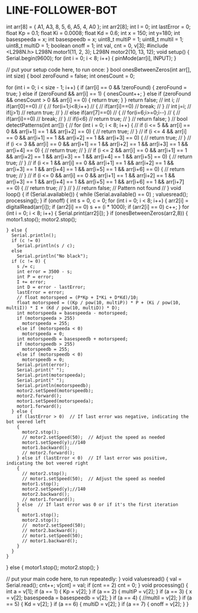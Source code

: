 # LINE-FOLLOWER-BOT
int arr[8] = { A1, A3, 8, 5, 6, A5, 4, A0 };
int arr2[8];
int I = 0;
int lastError = 0;
float Kp = 0.1;
float Ki = 0.0008;
float Kd = 0.6;
int x = 150;
int y=180;
int basespeeda = x;
int basespeedb = x;
uint8_t multiP = 1;
uint8_t multiI = 1;
uint8_t multiD = 1;
boolean onoff = 1;
int val, cnt = 0, v[3];
#include <L298N.h>
L298N motor1(11, 2, 3);
L298N motor2(10, 13, 12);
void setup() {
  Serial.begin(9600);
  for (int i = 0; i < 8; i++) {
    pinMode(arr[i], INPUT);
  }

  // put your setup code here, to run once:
}
bool onesBetweenZeros(int arr[], int size) {
  bool zeroFound = false;
  int onesCount = 0;

  for (int i = 0; i < size - 1; i++) {
    if (arr[i] == 0 && !zeroFound) {
      zeroFound = true;
    } else if (zeroFound && arr[i] == 1) {
      onesCount++;
    } else if (zeroFound && onesCount > 0 && arr[i] == 0) {
      return true;
    }
  }
   return false;
  // int i;
  // if(arr[0]==0)
  // {
  //   for(i=1;i<8;i++)
  //   {
  //     if(arr[i]==0)
  //     break;
  //   }
  //   int j=i;
  //   if(j>1)
  //   return true;
  // }
  // else if(arr[7]==0)
  // {
  //   for(i=6;i>=0;i--)
  //   {
  //     if(arr[i]==0)
  //     break;
  //   }
  //   if(i<6)
  //   return true;
  // }
  // return false;
}
// bool detectPatterns(int arr[]) {
//   for (int i = 0; i < 8; i++) {
//     if (i <= 5 && arr[i] == 0 && arr[i+1] == 1 && arr[i+2] == 0) {
//       return true;
//     }
//     if (i <= 4 && arr[i] == 0 && arr[i+1] == 1 && arr[i+2] == 1 && arr[i+3] == 0) {
//       return true;
//     }
//     if (i <= 3 && arr[i] == 0 && arr[i+1] == 1 && arr[i+2] == 1 && arr[i+3] == 1 && arr[i+4] == 0) {
//       return true;
//     }
//     if (i <= 2 && arr[i] == 0 && arr[i+1] == 1 && arr[i+2] == 1 && arr[i+3] == 1 && arr[i+4] == 1 && arr[i+5] == 0) {
//       return true;
//     }
//     if (i <= 1 && arr[i] == 0 && arr[i+1] == 1 && arr[i+2] == 1 && arr[i+3] == 1 && arr[i+4] == 1 && arr[i+5] == 1 && arr[i+6] == 0) {
//       return true;
//     }
//     if (i <= 0 && arr[i] == 0 && arr[i+1] == 1 && arr[i+2] == 1 && arr[i+3] == 1 && arr[i+4] == 1 && arr[i+5] == 1 && arr[i+6] == 1 && arr[i+7] == 0) {
//       return true;
//     }
//   }
//   return false; // Pattern not found
// }
void loop() {
  if (Serial.available()) {
    while (Serial.available() == 0)
      ;
    valuesread();
    processing();
  }
  if (onoff) {
    int s = 0, c = 0;
    for (int i = 0; i < 8; i++) {
      arr2[i] = digitalRead(arr[i]);
      if (arr2[i] == 0)
        s += (i * 1000);
      if (arr2[i] == 0)
        c++;
    }
    for (int i = 0; i < 8; i++) {
      Serial.print(arr2[i]);
    }
    if (onesBetweenZeros(arr2,8)) {
      motor1.stop();
      motor2.stop();
      
    } else {
      Serial.println();
      if (c != 0)
        Serial.println(s / c);
      else
        Serial.println("No black");
      if (c != 0) {
        s /= c;
        int error = 3500 - s;
        int P = error;
        I += error;
        int D = error - lastError;
        lastError = error;
        // float motorspeed = (P*Kp + I*Ki + D*Kd)/10;
        float motorspeed = ((Kp / pow(10, multiP)) * P + (Ki / pow(10, multiI)) * I + (Kd / pow(10, multiD)) * D);
        int motorspeeda = basespeeda - motorspeed;
        if (motorspeeda > 255)
          motorspeeda = 255;
        else if (motorspeeda < 0)
          motorspeeda = 0;
        int motorspeedb = basespeedb + motorspeed;
        if (motorspeedb > 255)
          motorspeedb = 255;
        else if (motorspeedb < 0)
          motorspeedb = 0;
        Serial.print(error);
        Serial.print(" ");
        Serial.print(motorspeeda);
        Serial.print(" ");
        Serial.println(motorspeedb);
        motor2.setSpeed(motorspeedb);
        motor2.forward();
        motor1.setSpeed(motorspeeda);
        motor1.forward();
      } else {
        if (lastError > 0)  // If last error was negative, indicating the bot veered left
        {
          motor2.stop();
          // motor2.setSpeed(50);  // Adjust the speed as needed
          motor1.setSpeed(y);//140
          motor1.backward();
          // motor2.forward();
        } else if (lastError < 0)  // If last error was positive, indicating the bot veered right
        {
          // motor2.stop();
          // motor1.setSpeed(50);  // Adjust the speed as needed
          motor1.stop();
          motor2.setSpeed(y);//140
          motor2.backward();
          // motor1.forward();
        } else  // If last error was 0 or if it's the first iteration
        {
          motor1.stop();
          motor2.stop();
          //  motor2.setSpeed(50);
          // motor2.backward();
          // motor1.setSpeed(50);
          // motor1.backward();
        }
      }
    }
  } else {
    motor1.stop();
    motor2.stop();
  }

  // put your main code here, to run repeatedly:
}
void valuesread() {
  val = Serial.read();
  cnt++;
  v[cnt] = val;
  if (cnt == 2)
    cnt = 0;
}
void processing() {
  int a = v[1];
  if (a == 1) {
    Kp = v[2];
  }
  if (a == 2) {
    multiP = v[2];
  }
  if (a == 3) {
    x = v[2];
    basespeeda = basespeedb = v[2];
  }
  if (a == 4) {
    //multiI = v[2];
  }
  if (a == 5) {
    Kd = v[2];
  }
  if (a == 6) {
    multiD = v[2];
  }
  if (a == 7) {
    onoff = v[2];
  }
}
